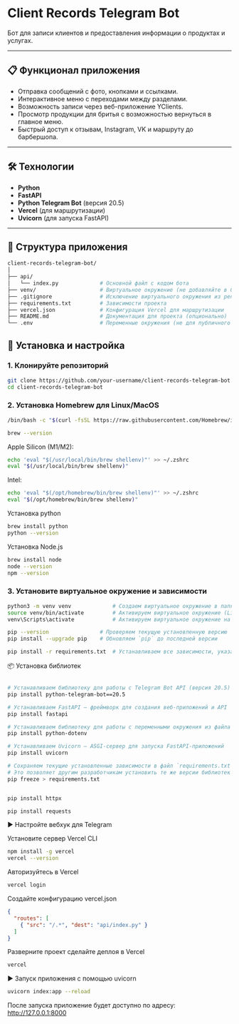 # Client Records Telegram Bot

Бот для записи клиентов и предоставления информации о продуктах и услугах.

---

## 📋 Функционал приложения

- Отправка сообщений с фото, кнопками и ссылками.
- Интерактивное меню с переходами между разделами.
- Возможность записи через веб-приложение YClients.
- Просмотр продукции для бритья с возможностью вернуться в главное меню.
- Быстрый доступ к отзывам, Instagram, VK и маршруту до барбершопа.

---

## 🛠️ Технологии

- **Python**
- **FastAPI**
- **Python Telegram Bot** (версия 20.5)
- **Vercel** (для маршрутизации)
- **Uvicorn** (для запуска FastAPI)

---

## 📂 Структура приложения

```bash
client-records-telegram-bot/
│
├── api/
│   └── index.py             # Основной файл с кодом бота
├── venv/                    # Виртуальное окружение (не добавляйте в Git)
├── .gitignore               # Исключение виртуального окружения из репозитория
├── requirements.txt         # Зависимости проекта
├── vercel.json              # Конфигурация Vercel для маршрутизации
├── README.md                # Документация для проекта (опционально)
└── .env                     # Переменные окружения (не для публичного репозитория)
```

## 🚀 Установка и настройка

### 1. Клонируйте репозиторий

```bash
git clone https://github.com/your-username/client-records-telegram-bot.git
cd client-records-telegram-bot
```
### 2. Установка Homebrew для Linux/MacOS

```bash
/bin/bash -c "$(curl -fsSL https://raw.githubusercontent.com/Homebrew/install/HEAD/install.sh)"

brew --version
```

Apple Silicon (M1/M2):
```bash
echo 'eval "$(/usr/local/bin/brew shellenv)"' >> ~/.zshrc
eval "$(/usr/local/bin/brew shellenv)"
```

Intel:
```bash
echo 'eval "$(/opt/homebrew/bin/brew shellenv)"' >> ~/.zshrc
eval "$(/opt/homebrew/bin/brew shellenv)"
```

Установка python
```bash
brew install python
python --version
```

Установка Node.js
```bash
brew install node
node --version
npm --version
```

### 3. Установите виртуальное окружение и зависимости

```bash
python3 -m venv venv             # Создаем виртуальное окружение в папке `venv`
source venv/bin/activate         # Активируем виртуальное окружение (Linux/MacOS).
venv\Scripts\activate            # Активируем виртуальное окружение на Windows.
```

```bash
pip --version                # Проверяем текущую установленную версию `pip` (пакетного менеджера Python)
pip install --upgrade pip    # Обновляем `pip` до последней версии
```

```bash
pip install -r requirements.txt  # Устанавливаем все зависимости, указанные в файле `requirements.txt`
```

📦 Установка библиотек

```bash

# Устанавливаем библиотеку для работы с Telegram Bot API (версия 20.5)
pip install python-telegram-bot==20.5

# Устанавливаем FastAPI — фреймворк для создания веб-приложений и API
pip install fastapi

# Устанавливаем библиотеку для работы с переменными окружения из файла `.env`
pip install python-dotenv

# Устанавливаем Uvicorn — ASGI-сервер для запуска FastAPI-приложений
pip install uvicorn

# Сохраняем текущие установленные зависимости в файл `requirements.txt`
# Это позволяет другим разработчикам установить те же версии библиотек
pip freeze > requirements.txt


pip install httpx

pip install requests
```

▶️ Настройте вебхук для Telegram

Установите сервер Vercel CLI

```bash
npm install -g vercel
vercel --version
```
Авторизуйтесь в Vercel

```bash
vercel login
```

Создайте конфигурацию vercel.json

```json
{
  "routes": [
    { "src": "/.*", "dest": "api/index.py" }
  ]
}
```

Разверните проект сделайте деплоя в Vercel

```bash
vercel
```

▶️ Запуск приложения с помощью uvicorn

```bash
uvicorn index:app --reload
```

После запуска приложение будет доступно по адресу:
http://127.0.0.1:8000

